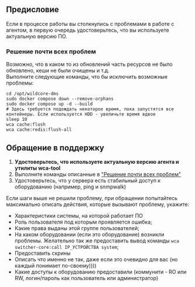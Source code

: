 ## Предисловие
Если в процессе работы вы столкнулись с проблемами в работе с агентом, в первую очередь удостоверьтесь, что вы используете актуальную версию ПО.  

### Решение почти всех проблем
Возможно, что в каком то из обновлений часть ресурсов не было обновлено, кеши не были очищены и т.д.     
Выполните следующие команды, что бы исключить возможные проблемы: 
```shell
cd /opt/wildcore-dms 
sudo docker compose down --remove-orphans
sudo docker compose up -d --build 
# Здесь требуется подождать некоторое время, пока запустятся все контейнеры. Если используется HDD - увеличьте время вдвое
sleep 10 
wca cache:flush
wca cache:redis:flush-all
```

## Обращение в поддержку
1. **Удостоверьтесь, что используете актуальную версию агента и утилиты wca-tool**
2. Выполните команды описанные в ["Решение почти всех проблем"](#_2)      
3. Удостоверьтесь, что у сервера есть стабильный доступ к оборудованию (например, ping и snmpwalk)     

Если шаги выше не решили проблему, при обращении попытайтесь максимально описать действия, которые вызывают проблему, укажите:      

* Характеристики системы, на которой работает ПО
* Роль пользователя под которым проявляется ошибка;
* Какие права выданы этой группе пользователей;
* На каком оборудовании (если это оборудование) возникли проблемы. Желательно так же предоставить вывод команды `wca switcher-core:call IP_УСТРОЙСТВА system`;
* Предоставить скрины
* Описать что именно не так, даже если это очевидно для вас (но каждый понимает по-своему))))   
* Какие доступы к оборудованию предоставили (коммунити - RO или RW, логин/пароль как пользователь или администратор)   



